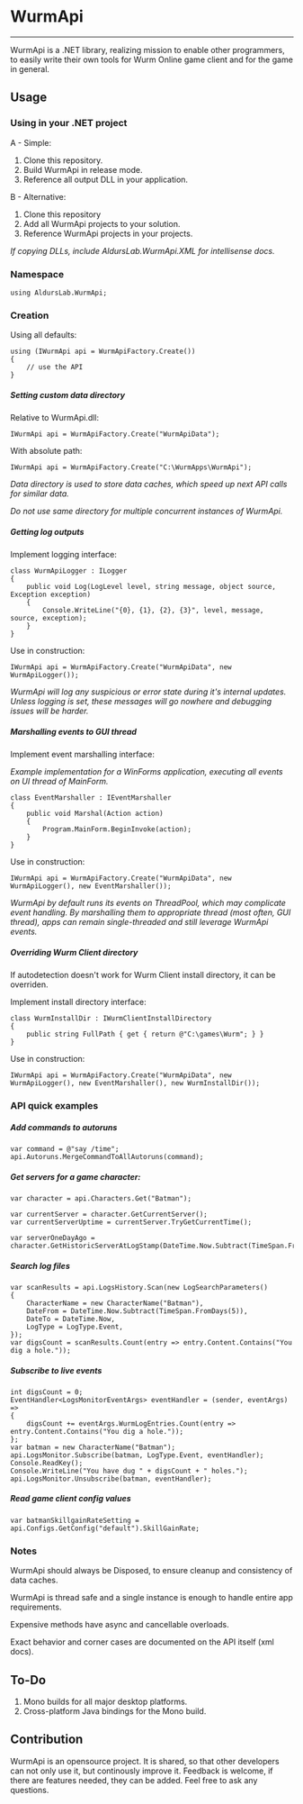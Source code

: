 # WurmApi #
----------------

WurmApi is a .NET library, realizing mission to enable other programmers, to easily write their own tools for Wurm Online game client and for the game in general.

## Usage ##

### Using in your .NET project

A - Simple:

1. Clone this repository.
2. Build WurmApi in release mode.
3. Reference all output DLL in your application.

B - Alternative:

1. Clone this repository
2. Add all WurmApi projects to your solution.
3. Reference WurmApi projects in your projects.

*If copying DLLs, include AldursLab.WurmApi.XML for intellisense docs.*

### Namespace ###

	using AldursLab.WurmApi;

### Creation ###

Using all defaults:

    using (IWurmApi api = WurmApiFactory.Create())
    {
        // use the API
    }

##### Setting custom data directory ####

Relative to WurmApi.dll:

    IWurmApi api = WurmApiFactory.Create("WurmApiData");

With absolute path:

	IWurmApi api = WurmApiFactory.Create("C:\WurmApps\WurmApi");

*Data directory is used to store data caches, which speed up next API calls for similar data.*

*Do not use same directory for multiple concurrent instances of WurmApi.*

##### Getting log outputs ###

Implement logging interface:

	class WurmApiLogger : ILogger
    {
        public void Log(LogLevel level, string message, object source, Exception exception)
        {
            Console.WriteLine("{0}, {1}, {2}, {3}", level, message, source, exception);
        }
    }

Use in construction:

	IWurmApi api = WurmApiFactory.Create("WurmApiData", new WurmApiLogger());

*WurmApi will log any suspicious or error state during it's internal updates. Unless logging is set, these messages will go nowhere and debugging issues will be harder.*

##### Marshalling events to GUI thread ###

Implement event marshalling interface:

*Example implementation for a WinForms application, executing all events on UI thread of MainForm.*

    class EventMarshaller : IEventMarshaller
    {
        public void Marshal(Action action)
        {
            Program.MainForm.BeginInvoke(action);
        }
    }

Use in construction:

	IWurmApi api = WurmApiFactory.Create("WurmApiData", new WurmApiLogger(), new EventMarshaller());

*WurmApi by default runs its events on ThreadPool, which may complicate event handling. By marshalling them to appropriate thread (most often, GUI thread), apps can remain single-threaded and still leverage WurmApi events.*

##### Overriding Wurm Client directory ###

If autodetection doesn't work for Wurm Client install directory, it can be overriden.

Implement install directory interface:

	class WurmInstallDir : IWurmClientInstallDirectory
    {
        public string FullPath { get { return @"C:\games\Wurm"; } }
    }

Use in construction:

	IWurmApi api = WurmApiFactory.Create("WurmApiData", new WurmApiLogger(), new EventMarshaller(), new WurmInstallDir());

### API quick examples

##### Add commands to autoruns #

    var command = @"say /time";
    api.Autoruns.MergeCommandToAllAutoruns(command);

##### Get servers for a game character:

    var character = api.Characters.Get("Batman");

    var currentServer = character.GetCurrentServer();
	var currentServerUptime = currentServer.TryGetCurrentTime();

    var serverOneDayAgo = character.GetHistoricServerAtLogStamp(DateTime.Now.Subtract(TimeSpan.FromDays(1)));

##### Search log files

    var scanResults = api.LogsHistory.Scan(new LogSearchParameters()
    {
        CharacterName = new CharacterName("Batman"),
        DateFrom = DateTime.Now.Subtract(TimeSpan.FromDays(5)),
        DateTo = DateTime.Now,
        LogType = LogType.Event,
    });
    var digsCount = scanResults.Count(entry => entry.Content.Contains("You dig a hole."));

##### Subscribe to live events

    int digsCount = 0;
    EventHandler<LogsMonitorEventArgs> eventHandler = (sender, eventArgs) =>
    {
        digsCount += eventArgs.WurmLogEntries.Count(entry => entry.Content.Contains("You dig a hole."));
    };
    var batman = new CharacterName("Batman");
    api.LogsMonitor.Subscribe(batman, LogType.Event, eventHandler);
    Console.ReadKey();
	Console.WriteLine("You have dug " + digsCount + " holes.");
    api.LogsMonitor.Unsubscribe(batman, eventHandler);

##### Read game client config values

	var batmanSkillgainRateSetting = api.Configs.GetConfig("default").SkillGainRate;

### Notes ###

WurmApi should always be Disposed, to ensure cleanup and consistency of data caches. 

WurmApi is thread safe and a single instance is enough to handle entire app requirements.

Expensive methods have async and cancellable overloads.

Exact behavior and corner cases are documented on the API itself (xml docs).

## To-Do ##

1. Mono builds for all major desktop platforms.
2. Cross-platform Java bindings for the Mono build.

## Contribution ##

WurmApi is an opensource project. It is shared, so that other developers can not only use it, but continously improve it. Feedback is welcome, if there are features needed, they can be added. Feel free to ask any questions.